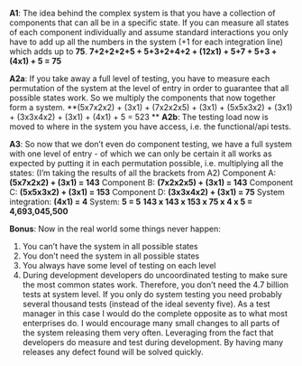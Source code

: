 **A1**: The idea behind the complex system is that you have a collection of components that can all be in a specific state. If you can measure all states of each component individually and assume standard interactions you only have to add up all the numbers in the system (+1 for each integration line) which adds up to **75**.
**7+2+2+2+5 + 5+3+2+4+2 + (12x1) + 5+7 + 5+3 + (4x1) + 5 = 75**

**A2a**: If you take away a full level of testing, you have to measure each permutation of the system at the level of entry in order to guarantee that all possible states work. So we multiply the components that now together form a system.
**(5x7x2x2) + (3x1) + (7x2x2x5) + (3x1) + (5x5x3x2) + (3x1) + (3x3x4x2) + (3x1) + (4x1) + 5 = 523 **
**A2b**: The testing load now is moved to where in the system you have access, i.e. the functional/api tests.

**A3**: So now that we don’t even do component testing, we have a full system with one level of entry - of which we can only be certain it all works as expected by putting it in each permutation possible, i.e. multiplying all the states: (I’m taking the results of all the brackets from A2)
Component A: **(5x7x2x2) + (3x1) = 143**
Component B: **(7x2x2x5) + (3x1) = 143**
Component C: **(5x5x3x2) + (3x1) = 153**
Component D: **(3x3x4x2) + (3x1) = 75**
System integration: **(4x1) = 4**
System: **5 = 5**
**143 x 143 x 153 x 75 x 4 x 5 = 4,693,045,500**

**Bonus**:
Now in the real world some things never happen:
1. You can’t have the system in all possible states
2. You don’t need the system in all possible states
3. You always have some level of testing on each level
4. During development developers do uncoordinated testing to make sure the most common states work.
Therefore, you don’t need the 4.7 billion tests at system level. If you only do system testing you need probably several thousand tests (instead of the ideal seventy five). As a test manager in this case I would do the complete opposite as to what most enterprises do. I would encourage many small changes to all parts of the system releasing them very often. Leveraging from the fact that developers do measure and test during development. By having many releases any defect found will be solved quickly.
